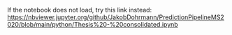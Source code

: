 If the notebook does not load, try this link instead:
https://nbviewer.jupyter.org/github/JakobDohrmann/PredictionPipelineMS2020/blob/main/python/Thesis%20-%20consolidated.ipynb
